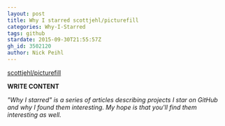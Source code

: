 ```yaml
---
layout: post
title: Why I starred scottjehl/picturefill
categories: Why-I-Starred
tags: github
stardate: 2015-09-30T21:55:57Z
gh_id: 3502120
author: Nick Peihl
---
```


[scottjehl/picturefill](https://github.com/scottjehl/picturefill)

**WRITE CONTENT**

*"Why I starred" is a series of articles describing projects I star on GitHub and why I found them interesting. My hope is that you'll find them interesting as well.*

